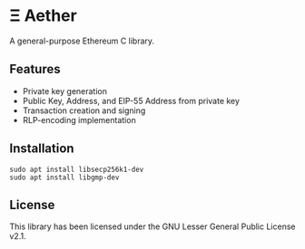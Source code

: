 # Ξ Aether

A general-purpose Ethereum C library.

## Features

* Private key generation
* Public Key, Address, and EIP-55 Address from private key
* Transaction creation and signing
* RLP-encoding implementation

## Installation

```
sudo apt install libsecp256k1-dev
sudo apt install libgmp-dev
```

## License
This library has been licensed under the GNU Lesser General Public License v2.1.
